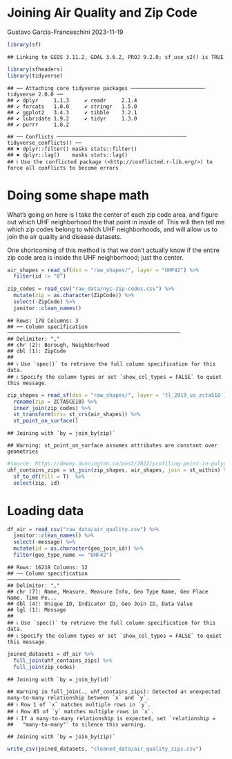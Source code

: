 Joining Air Quality and Zip Code
================
Gustavo Garcia-Franceschini
2023-11-19

``` r
library(sf)
```

    ## Linking to GEOS 3.11.2, GDAL 3.6.2, PROJ 9.2.0; sf_use_s2() is TRUE

``` r
library(sfheaders)
library(tidyverse)
```

    ## ── Attaching core tidyverse packages ──────────────────────── tidyverse 2.0.0 ──
    ## ✔ dplyr     1.1.3     ✔ readr     2.1.4
    ## ✔ forcats   1.0.0     ✔ stringr   1.5.0
    ## ✔ ggplot2   3.4.3     ✔ tibble    3.2.1
    ## ✔ lubridate 1.9.2     ✔ tidyr     1.3.0
    ## ✔ purrr     1.0.2

    ## ── Conflicts ────────────────────────────────────────── tidyverse_conflicts() ──
    ## ✖ dplyr::filter() masks stats::filter()
    ## ✖ dplyr::lag()    masks stats::lag()
    ## ℹ Use the conflicted package (<http://conflicted.r-lib.org/>) to force all conflicts to become errors

# Doing some shape math

What’s going on here is I take the center of each zip code area, and
figure out which UHF neighborhood the that point in inside of. This will
then tell me which zip codes belong to which UHF neighborhoods, and will
allow us to join the air quality and disease datasets.

One shortcoming of this method is that we don’t actually know if the
entire zip code area is inside the UHF neighborhood; just the center.

``` r
air_shapes = read_sf(dsn = "raw_shapes/", layer = "UHF42") %>%
  filter(id != "0")

zip_codes = read_csv("raw_data/nyc-zip-codes.csv") %>%
  mutate(zip = as.character(ZipCode)) %>%
  select(-ZipCode) %>%
  janitor::clean_names()
```

    ## Rows: 178 Columns: 3
    ## ── Column specification ────────────────────────────────────────────────────────
    ## Delimiter: ","
    ## chr (2): Borough, Neighborhood
    ## dbl (1): ZipCode
    ## 
    ## ℹ Use `spec()` to retrieve the full column specification for this data.
    ## ℹ Specify the column types or set `show_col_types = FALSE` to quiet this message.

``` r
zip_shapes = read_sf(dsn = "raw_shapes/", layer = 'tl_2019_us_zcta510') %>% 
  rename(zip = ZCTA5CE10) %>%
  inner_join(zip_codes) %>%
  st_transform(crs= st_crs(air_shapes)) %>%
  st_point_on_surface()
```

    ## Joining with `by = join_by(zip)`

    ## Warning: st_point_on_surface assumes attributes are constant over geometries

``` r
#source: https://dewey.dunnington.ca/post/2022/profiling-point-in-polygon-joins-in-r/
uhf_contains_zips = st_join(zip_shapes, air_shapes, join = st_within) %>%
  sf_to_df(fill = T)  %>%
  select(zip, id)
```

# Loading data

``` r
df_air = read_csv("raw_data/air_quality.csv") %>%
  janitor::clean_names() %>%
  select(-message) %>%
  mutate(id = as.character(geo_join_id)) %>%
  filter(geo_type_name == "UHF42")
```

    ## Rows: 16218 Columns: 12
    ## ── Column specification ────────────────────────────────────────────────────────
    ## Delimiter: ","
    ## chr (7): Name, Measure, Measure Info, Geo Type Name, Geo Place Name, Time Pe...
    ## dbl (4): Unique ID, Indicator ID, Geo Join ID, Data Value
    ## lgl (1): Message
    ## 
    ## ℹ Use `spec()` to retrieve the full column specification for this data.
    ## ℹ Specify the column types or set `show_col_types = FALSE` to quiet this message.

``` r
joined_datasets = df_air %>%
  full_join(uhf_contains_zips) %>%
  full_join(zip_codes)
```

    ## Joining with `by = join_by(id)`

    ## Warning in full_join(., uhf_contains_zips): Detected an unexpected many-to-many relationship between `x` and `y`.
    ## ℹ Row 1 of `x` matches multiple rows in `y`.
    ## ℹ Row 85 of `y` matches multiple rows in `x`.
    ## ℹ If a many-to-many relationship is expected, set `relationship =
    ##   "many-to-many"` to silence this warning.

    ## Joining with `by = join_by(zip)`

``` r
write_csv(joined_datasets, "cleaned_data/air_quality_zips.csv")
```
